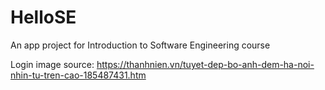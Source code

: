 # HelloSE
An app project for Introduction to Software Engineering course

Login image source: https://thanhnien.vn/tuyet-dep-bo-anh-dem-ha-noi-nhin-tu-tren-cao-185487431.htm
